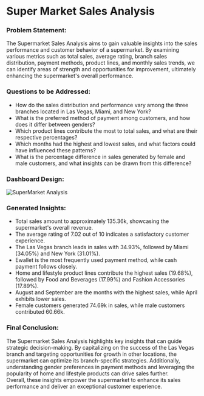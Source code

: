# Super Market Sales Analysis

### Problem Statement:
The Supermarket Sales Analysis aims to gain valuable insights into the sales performance and customer behavior of a supermarket. By examining various metrics such as total sales, average rating, branch sales distribution, payment methods, product lines, and monthly sales trends, we can identify areas of strength and opportunities for improvement, ultimately enhancing the supermarket's overall performance.

### Questions to be Addressed:
- How do the sales distribution and performance vary among the three branches located in Las Vegas, Miami, and New York?
- What is the preferred method of payment among customers, and how does it differ between genders?
- Which product lines contribute the most to total sales, and what are their respective percentages?
- Which months had the highest and lowest sales, and what factors could have influenced these patterns?
- What is the percentage difference in sales generated by female and male customers, and what insights can be drawn from this difference?

### Dashboard Design:
![SuperMarket Analysis](https://github.com/Mcraze/Super-Market-Analysis/assets/84672998/a72821cd-61e2-4965-aa29-bb6e799858db)

### Generated Insights:
- Total sales amount to approximately 135.36k, showcasing the supermarket's overall revenue.
- The average rating of 7.02 out of 10 indicates a satisfactory customer experience.
- The Las Vegas branch leads in sales with 34.93%, followed by Miami (34.05%) and New York (31.01%).
- Ewallet is the most frequently used payment method, while cash payment follows closely.
- Home and lifestyle product lines contribute the highest sales (19.68%), followed by Food and Beverages (17.99%) and Fashion Accessories (17.89%).
- August and September are the months with the highest sales, while April exhibits lower sales.
- Female customers generated 74.69k in sales, while male customers contributed 60.66k.

### Final Conclusion:
The Supermarket Sales Analysis highlights key insights that can guide strategic decision-making. By capitalizing on the success of the Las Vegas branch and targeting opportunities for growth in other locations, the supermarket can optimize its branch-specific strategies. Additionally, understanding gender preferences in payment methods and leveraging the popularity of home and lifestyle products can drive sales further.
<br>
Overall, these insights empower the supermarket to enhance its sales performance and deliver an exceptional customer experience.
